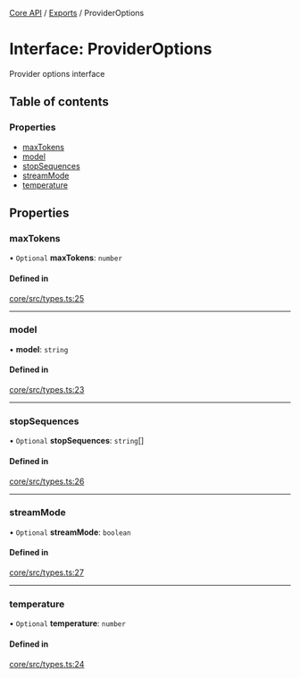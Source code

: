 [Core API](../../) / [Exports](../modules) / ProviderOptions

# Interface: ProviderOptions

Provider options interface

## Table of contents

### Properties

- [maxTokens](ProviderOptions#maxtokens)
- [model](ProviderOptions#model)
- [stopSequences](ProviderOptions#stopsequences)
- [streamMode](ProviderOptions#streammode)
- [temperature](ProviderOptions#temperature)

## Properties

### maxTokens

• `Optional` **maxTokens**: `number`

#### Defined in

[core/src/types.ts:25](https://github.com/woojubb/robota/blob/67406abb83c9116fb1693a24e5876025b7fb3063/packages/core/src/types.ts#L25)

___

### model

• **model**: `string`

#### Defined in

[core/src/types.ts:23](https://github.com/woojubb/robota/blob/67406abb83c9116fb1693a24e5876025b7fb3063/packages/core/src/types.ts#L23)

___

### stopSequences

• `Optional` **stopSequences**: `string`[]

#### Defined in

[core/src/types.ts:26](https://github.com/woojubb/robota/blob/67406abb83c9116fb1693a24e5876025b7fb3063/packages/core/src/types.ts#L26)

___

### streamMode

• `Optional` **streamMode**: `boolean`

#### Defined in

[core/src/types.ts:27](https://github.com/woojubb/robota/blob/67406abb83c9116fb1693a24e5876025b7fb3063/packages/core/src/types.ts#L27)

___

### temperature

• `Optional` **temperature**: `number`

#### Defined in

[core/src/types.ts:24](https://github.com/woojubb/robota/blob/67406abb83c9116fb1693a24e5876025b7fb3063/packages/core/src/types.ts#L24)
